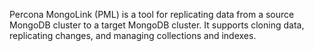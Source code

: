 Percona MongoLink (PML) is a tool for replicating data from a source MongoDB cluster to a target MongoDB cluster. It supports cloning data, replicating changes, and managing collections and indexes.